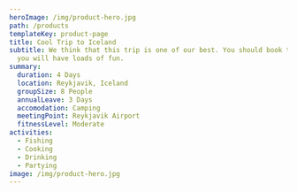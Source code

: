 ```yaml
---
heroImage: /img/product-hero.jpg
path: /products
templateKey: product-page
title: Cool Trip to Iceland
subtitle: We think that this trip is one of our best. You should book this trip,
  you will have loads of fun.
summary:
  duration: 4 Days
  location: Reykjavik, Iceland
  groupSize: 8 People
  annualLeave: 3 Days
  accomodation: Camping
  meetingPoint: Reykjavik Airport
  fitnessLevel: Moderate
activities:
  - Fishing
  - Cooking
  - Drinking
  - Partying
image: /img/product-hero.jpg
---
```

<!--   location:
  groupSize:
  annualLeave:
  accomodation:
  meetingPoint:
  fitnessLevel: -->